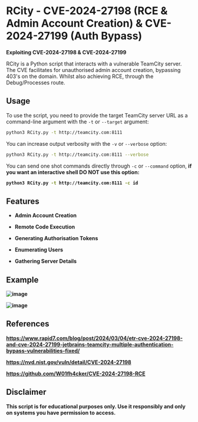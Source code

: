 # RCity - CVE-2024-27198 (RCE & Admin Account Creation) & CVE-2024-27199 (Auth Bypass)
<b>Exploiting CVE-2024-27198 & CVE-2024-27199</b>

RCity is a Python script that interacts with a vulnerable TeamCity server. The CVE facilitates for unauthorised admin account creation, bypassing 403's on the domain. Whilst also achieving RCE, through the Debug/Processes route.

## Usage

To use the script, you need to provide the target TeamCity server URL as a command-line argument with the `-t` or `--target` argument: 

```bash
python3 RCity.py -t http://teamcity.com:8111
```

You can increase output verbosity with the `-v` or `--verbose` option:

```bash
python3 RCity.py -t http://teamcity.com:8111 --verbose
```

You can send one shot commands directly through `-c` or `--command` option, <b>if you want an interactive shell DO NOT use this option<b>:

```bash
python3 RCity.py -t http://teamcity.com:8111 -c id
```


## Features

- Admin Account Creation

- Remote Code Execution

- Generating Authorisation Tokens

- Enumerating Users

- Gathering Server Details

## Example

![image](https://github.com/Stuub/RCity/assets/60468836/0f604a31-aa75-491b-993a-1de4f3a707d6)


![image](https://github.com/Stuub/RCity-CVE-2024-27198/assets/60468836/f6279e56-1b95-4295-9b04-8ccf825a03bd)


## References

https://www.rapid7.com/blog/post/2024/03/04/etr-cve-2024-27198-and-cve-2024-27199-jetbrains-teamcity-multiple-authentication-bypass-vulnerabilities-fixed/

https://nvd.nist.gov/vuln/detail/CVE-2024-27198

https://github.com/W01fh4cker/CVE-2024-27198-RCE

## Disclaimer

This script is for educational purposes only. Use it responsibly and only on systems you have permission to access.
